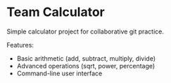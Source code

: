 # Team Calculator

Simple calculator project for collaborative git practice.

Features:
- Basic arithmetic (add, subtract, multiply, divide)
- Advanced operations (sqrt, power, percentage)
- Command-line user interface

